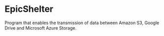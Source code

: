 # EpicShelter
Program that enables the transmission of data between Amazon S3, Google Drive and Microsoft Azure Storage.


